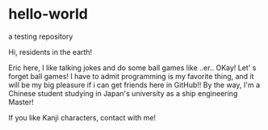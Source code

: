 # hello-world
a testing repository

Hi, residents in the earth!

Eric here, I like talking jokes and do some ball games like ..er..
OKay! Let' s forget ball games! I have to admit programming is my favorite thing, 
and it will be my big pleasure if i can get friends here in GitHub!!
By the way, I'm a Chinese student studying in Japan's university as a ship engineering Master!

If you like Kanji characters, contact with me!
